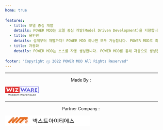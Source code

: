 ```yaml
---
home: true

features:
  - title: 모델 중심 개발
    details: POWER MDD는 모델 중심 개발(Model Driven Development)을 지향합니다. POWER MDD로 발전된 개발방식을 적용해 보세요.
  - title: 올인원
    details: 설계부터 개발까지! POWER MDD 하나면 모두 가능합니다. POWER MDD로 최고의 생산성을 경험해 보세요.
  - title: 자동화
    details: POWER MDD는 소스를 자동 생성합니다. POWER MDD를 통해 자동으로 생성된 소스를 만나보세요.

footer: "Copyright ⓒ 2022 POWER MDD All Rights Reserved"
---
```


---

<p style="display:flex;justify-content: center;align-items: center;">Made By :&nbsp;

![wizware](/docs/.vuepress/public/wizware.png)

</p>

---

<p style="display:flex;justify-content: center;align-items: center;">Partner Company :&nbsp;

![NextITS](/docs/.vuepress/public/o_logo_b.svg)

</p>